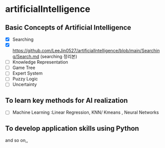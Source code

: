 # artificialIntelligence

## Basic Concepts of Artificial Intelligence
 - [x] Searching
 - [x] https://github.com/LeeJin0527/artificialIntelligence/blob/main/Searching/Search.md (searching 정리본)
 - [ ] Knowledge Representation
 - [ ] Game Tree
 - [ ] Expert System
 - [ ] Puzzy Logic
 - [ ] Uncertainty

## To learn key methods for AI realization
- [ ] Machine Learning :Linear Regression, KNN/ Kmeans , Neural Networks

## To develop application skills using Python

and so on,,

